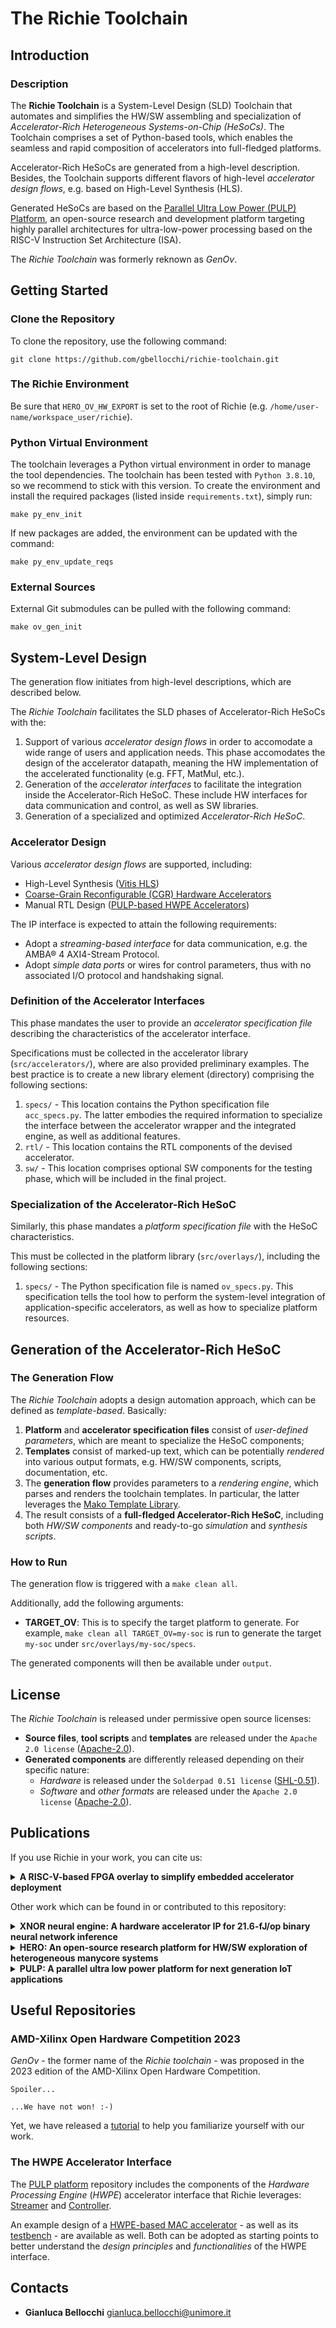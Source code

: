 # The Richie Toolchain

## Introduction
### Description
The **Richie Toolchain** is a System-Level Design (SLD) Toolchain that automates and simplifies the HW/SW assembling and specialization of *Accelerator-Rich Heterogeneous Systems-on-Chip (HeSoCs)*. The Toolchain comprises a set of Python-based tools, which enables the seamless and rapid composition of accelerators into full-fledged platforms.

Accelerator-Rich HeSoCs are generated from a high-level description. Besides, the Toolchain supports different flavors of high-level *accelerator design flows*, e.g. based on High-Level Synthesis (HLS).

Generated HeSoCs are based on the [Parallel Ultra Low Power (PULP) Platform](https://pulp-platform.org/index.html), an open-source research and development platform targeting highly parallel architectures for ultra-low-power processing based on the RISC-V Instruction Set Architecture (ISA).

The *Richie Toolchain* was formerly reknown as *GenOv*.

## Getting Started

### Clone the Repository
To clone the repository, use the following command:
```
git clone https://github.com/gbellocchi/richie-toolchain.git
```

### The Richie Environment
Be sure that `HERO_OV_HW_EXPORT` is set to the root of Richie (e.g. `/home/user-name/workspace_user/richie`).

### Python Virtual Environment
The toolchain leverages a Python virtual environment in order to manage the tool dependencies.
The toolchain has been tested with `Python 3.8.10`, so we recommend to stick with this version.
To create the environment and install the required packages (listed inside `requirements.txt`), simply run:

```
make py_env_init
```

If new packages are added, the environment can be updated with the command:

```
make py_env_update_reqs
```

### External Sources
External Git submodules can be pulled with the following command:

```
make ov_gen_init
```

## System-Level Design
The generation flow initiates from high-level descriptions, which are described below.

The *Richie Toolchain* facilitates the SLD phases of Accelerator-Rich HeSoCs with the:
1) Support of various *accelerator design flows* in order to accomodate a wide range of users and application needs. This phase accomodates the design of the accelerator datapath, meaning the HW implementation of the accelerated functionality (e.g. FFT, MatMul, etc.).
2) Generation of the *accelerator interfaces* to facilitate the integration inside the Accelerator-Rich HeSoC. These include HW interfaces for data communication and control, as well as SW libraries.
3) Generation of a specialized and optimized *Accelerator-Rich HeSoC*.

### Accelerator Design
Various *accelerator design flows* are supported, including:

- High-Level Synthesis ([Vitis HLS](https://www.xilinx.com/products/design-tools/vitis/vitis-hls.html))
- [Coarse-Grain Reconfigurable (CGR) Hardware Accelerators](https://mdc-suite.github.io/)
- Manual RTL Design ([PULP-based HWPE Accelerators](https://hwpe-doc.readthedocs.io/en/latest/index.html))

The IP interface is expected to attain the following requirements:

- Adopt a *streaming-based interface* for data communication, e.g. the AMBA® 4 AXI4-Stream Protocol.
- Adopt *simple data ports* or wires for control parameters, thus with no associated I/O protocol and handshaking signal.

### Definition of the Accelerator Interfaces
This phase mandates the user to provide an *accelerator specification file* describing the characteristics of the accelerator interface.

Specifications must be collected in the accelerator library (`src/accelerators/`), where are also provided preliminary examples. The best practice is to create a new library element (directory) comprising the following sections:

1.  `specs/` - This location contains the Python specification file `acc_specs.py`. The latter embodies the required information to specialize the interface between the accelerator wrapper and the integrated engine, as well as additional features.
2.  `rtl/` - This location contains the RTL components of the devised accelerator.
3.  `sw/` - This location comprises optional SW components for the testing phase, which will be included in the final project.

### Specialization of the Accelerator-Rich HeSoC
Similarly, this phase mandates a *platform specification file* with the HeSoC characteristics.

This must be collected in the platform library (`src/overlays/`), including the following sections:

1.  `specs/` - The Python specification file is named `ov_specs.py`. This specification tells the tool how to perform the system-level integration of application-specific accelerators, as well as how to specialize platform resources.

## Generation of the Accelerator-Rich HeSoC

### The Generation Flow
The *Richie Toolchain* adopts a design automation approach, which can be defined as *template-based*.
Basically:
1) **Platform** and **accelerator specification files** consist of *user-defined parameters*, which are meant to specialize the HeSoC components;
2) **Templates** consist of marked-up text, which can be potentially *rendered* into various output formats, e.g. HW/SW components, scripts, documentation, etc.
3) The **generation flow** provides parameters to a *rendering engine*, which parses and renders the toolchain templates. In particular, the latter leverages the [Mako Template Library](https://www.makotemplates.org/).
4) The result consists of a **full-fledged Accelerator-Rich HeSoC**, including both *HW/SW components* and ready-to-go *simulation* and *synthesis scripts*.

### How to Run
The generation flow is triggered with a `make clean all`.

Additionally, add the following arguments:

- **TARGET_OV**: This is to specify the target platform to generate. For example,  `make clean all TARGET_OV=my-soc` is run to generate the target `my-soc` under `src/overlays/my-soc/specs`.

The generated components will then be available under `output`.

## License
The *Richie Toolchain* is released under permissive open source licenses:
- **Source files**, **tool scripts** and **templates** are released under the `Apache 2.0 license` ([Apache-2.0](https://www.apache.org/licenses/LICENSE-2.0)).
- **Generated components** are differently released depending on their specific nature:
	- *Hardware* is released under the `Solderpad 0.51 license` ([SHL-0.51](http://solderpad.org/licenses/SHL-0.51)).
 	- *Software* and *other formats* are released under the `Apache 2.0 license` ([Apache-2.0](https://www.apache.org/licenses/LICENSE-2.0)).

## Publications
If you use Richie in your work, you can cite us:

<details>
<summary><b>A RISC-V-based FPGA overlay to simplify embedded accelerator deployment</b></summary>
<p>

```
@inproceedings{bellocchi2021risc,
  title={A risc-v-based fpga overlay to simplify embedded accelerator deployment},
  author={Bellocchi, Gianluca and Capotondi, Alessandro and Conti, Francesco and Marongiu, Andrea},
  booktitle={2021 24th Euromicro Conference on Digital System Design (DSD)},
  pages={9--17},
  year={2021},
  organization={IEEE}
}
```

</p>
</details>

Other work which can be found in or contributed to this repository:

<details>
<summary><b>XNOR neural engine: A hardware accelerator IP for 21.6-fJ/op binary neural network inference</b></summary>
<p>

```
@article{conti2018xnor,
  title={XNOR neural engine: A hardware accelerator IP for 21.6-fJ/op binary neural network inference},
  author={Conti, Francesco and Schiavone, Pasquale Davide and Benini, Luca},
  journal={IEEE Transactions on Computer-Aided Design of Integrated Circuits and Systems},
  volume={37},
  number={11},
  pages={2940--2951},
  year={2018},
  publisher={IEEE}
}
```

</p>
</details>

<details>
<summary><b>HERO: An open-source research platform for HW/SW exploration of heterogeneous manycore systems</b></summary>
<p>

```
@inproceedings{kurth2018hero,
  title={HERO: An open-source research platform for HW/SW exploration of heterogeneous manycore systems},
  author={Kurth, Andreas and Capotondi, Alessandro and Vogel, Pirmin and Benini, Luca and Marongiu, Andrea},
  booktitle={Proceedings of the 2nd Workshop on AutotuniNg and aDaptivity AppRoaches for Energy efficient HPC Systems},
  pages={1--6},
  year={2018}
}
```

</p>
</details>

<details>
<summary><b>PULP: A parallel ultra low power platform for next generation IoT applications</b></summary>
<p>

```
@inproceedings{rossi2015pulp,
  title={PULP: A parallel ultra low power platform for next generation IoT applications},
  author={Rossi, Davide and Conti, Francesco and Marongiu, Andrea and Pullini, Antonio and Loi, Igor and Gautschi, Michael and Tagliavini, Giuseppe and Capotondi, Alessandro and Flatresse, Philippe and Benini, Luca},
  booktitle={2015 IEEE Hot Chips 27 Symposium (HCS)},
  pages={1--39},
  year={2015},
  organization={IEEE Computer Society}
}
```

</p>
</details>

## Useful Repositories

### AMD-Xilinx Open Hardware Competition 2023
*GenOv* - the former name of the *Richie toolchain* - was proposed in the 2023 edition of the AMD-Xilinx Open Hardware Competition.
```
Spoiler...
																																												...We have not won! :-)
```
Yet, we have released a [tutorial](https://github.com/gbellocchi/xil_open_hw_23) to help you familiarize yourself with our work.

### The HWPE Accelerator Interface
The [PULP platform](https://github.com/pulp-platform) repository includes the components of the *Hardware Processing Engine* (*HWPE*) accelerator interface that Richie leverages: [Streamer](https://github.com/pulp-platform/hwpe-stream) and [Controller](https://github.com/pulp-platform/hwpe-ctrl).

An example design of a [HWPE-based MAC accelerator](https://github.com/pulp-platform/hwpe-mac-engine) - as well as its [testbench](https://github.com/pulp-platform/hwpe-tb) - are available as well. Both can be adopted as starting points to better understand the *design principles* and *functionalities* of the HWPE interface.

## Contacts
- **Gianluca Bellocchi** <gianluca.bellocchi@unimore.it>
